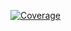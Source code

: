 [![Coverage](https://codecov.io/gh/Mateus1711-ctrl/AI_zambom_2/branch/main/graph/badge.svg)](https://codecov.io/gh/Mateus1711-ctrl/AI_zambom_2)

